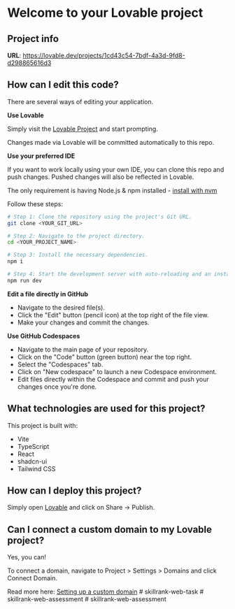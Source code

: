 # Welcome to your Lovable project

## Project info

**URL**: https://lovable.dev/projects/1cd43c54-7bdf-4a3d-9fd8-d298865616d3

## How can I edit this code?

There are several ways of editing your application.

**Use Lovable**

Simply visit the [Lovable Project](https://lovable.dev/projects/1cd43c54-7bdf-4a3d-9fd8-d298865616d3) and start prompting.

Changes made via Lovable will be committed automatically to this repo.

**Use your preferred IDE**

If you want to work locally using your own IDE, you can clone this repo and push changes. Pushed changes will also be reflected in Lovable.

The only requirement is having Node.js & npm installed - [install with nvm](https://github.com/nvm-sh/nvm#installing-and-updating)

Follow these steps:

```sh
# Step 1: Clone the repository using the project's Git URL.
git clone <YOUR_GIT_URL>

# Step 2: Navigate to the project directory.
cd <YOUR_PROJECT_NAME>

# Step 3: Install the necessary dependencies.
npm i

# Step 4: Start the development server with auto-reloading and an instant preview.
npm run dev
```

**Edit a file directly in GitHub**

- Navigate to the desired file(s).
- Click the "Edit" button (pencil icon) at the top right of the file view.
- Make your changes and commit the changes.

**Use GitHub Codespaces**

- Navigate to the main page of your repository.
- Click on the "Code" button (green button) near the top right.
- Select the "Codespaces" tab.
- Click on "New codespace" to launch a new Codespace environment.
- Edit files directly within the Codespace and commit and push your changes once you're done.

## What technologies are used for this project?

This project is built with:

- Vite
- TypeScript
- React
- shadcn-ui
- Tailwind CSS

## How can I deploy this project?

Simply open [Lovable](https://lovable.dev/projects/1cd43c54-7bdf-4a3d-9fd8-d298865616d3) and click on Share -> Publish.

## Can I connect a custom domain to my Lovable project?

Yes, you can!

To connect a domain, navigate to Project > Settings > Domains and click Connect Domain.

Read more here: [Setting up a custom domain](https://docs.lovable.dev/tips-tricks/custom-domain#step-by-step-guide)
#   s k i l l r a n k - w e b - t a s k  
 #   s k i l l r a n k - w e b - a s s e s s m e n t  
 #   s k i l l r a n k - w e b - a s s e s s m e n t  
 